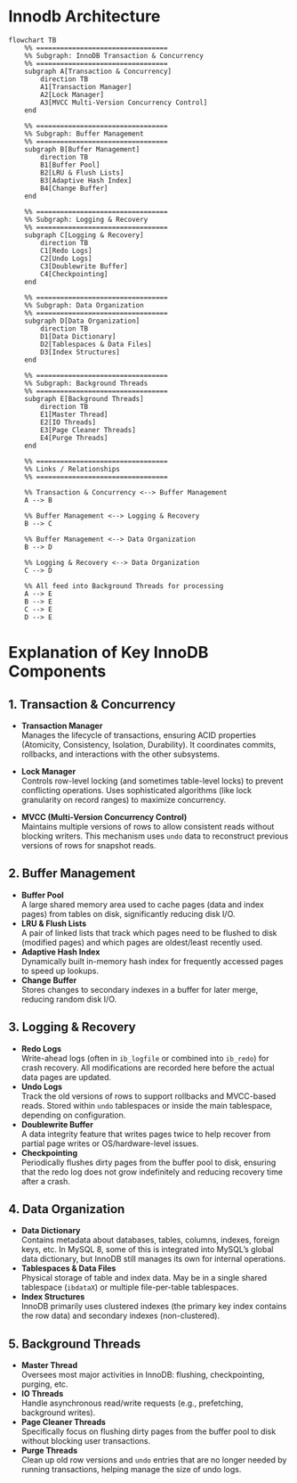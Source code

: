 # Innodb Architecture

```mermaid
flowchart TB
    %% =================================
    %% Subgraph: InnoDB Transaction & Concurrency
    %% =================================
    subgraph A[Transaction & Concurrency]
        direction TB
        A1[Transaction Manager]
        A2[Lock Manager]
        A3[MVCC Multi-Version Concurrency Control]
    end

    %% =================================
    %% Subgraph: Buffer Management
    %% =================================
    subgraph B[Buffer Management]
        direction TB
        B1[Buffer Pool]
        B2[LRU & Flush Lists]
        B3[Adaptive Hash Index]
        B4[Change Buffer]
    end

    %% =================================
    %% Subgraph: Logging & Recovery
    %% =================================
    subgraph C[Logging & Recovery]
        direction TB
        C1[Redo Logs]
        C2[Undo Logs]
        C3[Doublewrite Buffer]
        C4[Checkpointing]
    end

    %% =================================
    %% Subgraph: Data Organization
    %% =================================
    subgraph D[Data Organization]
        direction TB
        D1[Data Dictionary]
        D2[Tablespaces & Data Files]
        D3[Index Structures]
    end

    %% =================================
    %% Subgraph: Background Threads
    %% =================================
    subgraph E[Background Threads]
        direction TB
        E1[Master Thread]
        E2[IO Threads]
        E3[Page Cleaner Threads]
        E4[Purge Threads]
    end

    %% =================================
    %% Links / Relationships
    %% =================================

    %% Transaction & Concurrency <--> Buffer Management
    A --> B

    %% Buffer Management <--> Logging & Recovery
    B --> C

    %% Buffer Management <--> Data Organization
    B --> D

    %% Logging & Recovery <--> Data Organization
    C --> D

    %% All feed into Background Threads for processing
    A --> E
    B --> E
    C --> E
    D --> E
```

# Explanation of Key InnoDB Components

## 1. Transaction & Concurrency
- **Transaction Manager**  
  Manages the lifecycle of transactions, ensuring ACID properties (Atomicity, Consistency, Isolation, Durability). It coordinates commits, rollbacks, and interactions with the other subsystems.

- **Lock Manager**  
  Controls row-level locking (and sometimes table-level locks) to prevent conflicting operations. Uses sophisticated algorithms (like lock granularity on record ranges) to maximize concurrency.

- **MVCC (Multi-Version Concurrency Control)**  
  Maintains multiple versions of rows to allow consistent reads without blocking writers. This mechanism uses `undo` data to reconstruct previous versions of rows for snapshot reads.

## 2. Buffer Management
- **Buffer Pool**  
  A large shared memory area used to cache pages (data and index pages) from tables on disk, significantly reducing disk I/O.  
- **LRU & Flush Lists**  
  A pair of linked lists that track which pages need to be flushed to disk (modified pages) and which pages are oldest/least recently used.  
- **Adaptive Hash Index**  
  Dynamically built in-memory hash index for frequently accessed pages to speed up lookups.  
- **Change Buffer**  
  Stores changes to secondary indexes in a buffer for later merge, reducing random disk I/O.

## 3. Logging & Recovery
- **Redo Logs**  
  Write-ahead logs (often in `ib_logfile` or combined into `ib_redo`) for crash recovery. All modifications are recorded here before the actual data pages are updated.  
- **Undo Logs**  
  Track the old versions of rows to support rollbacks and MVCC-based reads. Stored within `undo` tablespaces or inside the main tablespace, depending on configuration.  
- **Doublewrite Buffer**  
  A data integrity feature that writes pages twice to help recover from partial page writes or OS/hardware-level issues.  
- **Checkpointing**  
  Periodically flushes dirty pages from the buffer pool to disk, ensuring that the redo log does not grow indefinitely and reducing recovery time after a crash.

## 4. Data Organization
- **Data Dictionary**  
  Contains metadata about databases, tables, columns, indexes, foreign keys, etc. In MySQL 8, some of this is integrated into MySQL’s global data dictionary, but InnoDB still manages its own for internal operations.  
- **Tablespaces & Data Files**  
  Physical storage of table and index data. May be in a single shared tablespace (`ibdataX`) or multiple file-per-table tablespaces.  
- **Index Structures**  
  InnoDB primarily uses clustered indexes (the primary key index contains the row data) and secondary indexes (non-clustered).

## 5. Background Threads
- **Master Thread**  
  Oversees most major activities in InnoDB: flushing, checkpointing, purging, etc.  
- **IO Threads**  
  Handle asynchronous read/write requests (e.g., prefetching, background writes).  
- **Page Cleaner Threads**  
  Specifically focus on flushing dirty pages from the buffer pool to disk without blocking user transactions.  
- **Purge Threads**  
  Clean up old row versions and `undo` entries that are no longer needed by running transactions, helping manage the size of undo logs.

